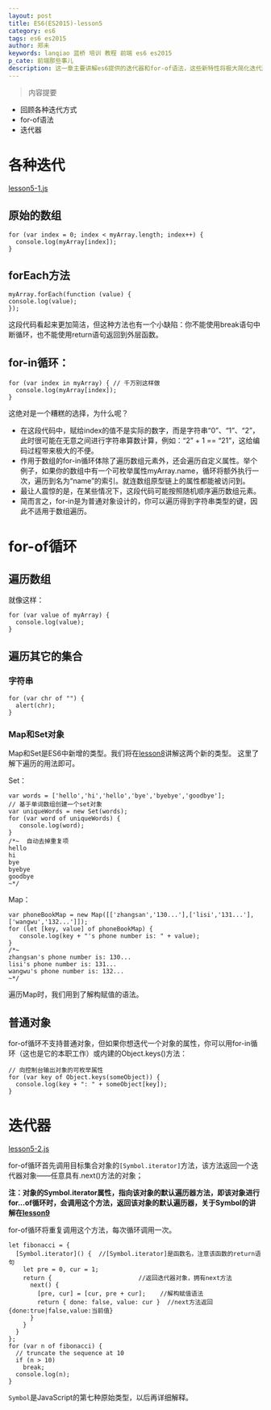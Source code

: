 ```yaml
---
layout: post
title: ES6(ES2015)-lesson5
category: es6
tags: es6 es2015
author: 郑未
keywords: lanqiao 蓝桥 培训 教程 前端 es6 es2015
p_cate: 前端那些事儿
description: 这一章主要讲解es6提供的迭代器和for-of语法，这些新特性将极大简化迭代那些事儿
---
```

>内容提要

- 回顾各种迭代方式
- for-of语法
- 迭代器

# 各种迭代

[lesson5-1.js](https://coding.net/u/lanqiao/p/frontAdvance/git/blob/master/es6/lesson5-1.js)

## 原始的数组

    for (var index = 0; index < myArray.length; index++) {
      console.log(myArray[index]);
    }

## forEach方法

    myArray.forEach(function (value) {
    console.log(value);
    });

这段代码看起来更加简洁，但这种方法也有一个小缺陷：你不能使用break语句中断循环，也不能使用return语句返回到外层函数。

## for-in循环：

    for (var index in myArray) { // 千万别这样做
      console.log(myArray[index]);
    }

这绝对是一个糟糕的选择，为什么呢？

- 在这段代码中，赋给index的值不是实际的数字，而是字符串“0”、“1”、“2”，此时很可能在无意之间进行字符串算数计算，例如：“2” + 1 == “21”，这给编码过程带来极大的不便。
- 作用于数组的for-in循环体除了遍历数组元素外，还会遍历自定义属性。举个例子，如果你的数组中有一个可枚举属性myArray.name，循环将额外执行一次，遍历到名为“name”的索引。就连数组原型链上的属性都能被访问到。
- 最让人震惊的是，在某些情况下，这段代码可能按照随机顺序遍历数组元素。
- 简而言之，for-in是为普通对象设计的，你可以遍历得到字符串类型的键，因此不适用于数组遍历。

# for-of循环

## 遍历数组

就像这样：


    for (var value of myArray) {
      console.log(value);
    }

## 遍历其它的集合

### 字符串

    for (var chr of "") {
      alert(chr);
    }

### Map和Set对象

Map和Set是ES6中新增的类型。我们将在[lesson8](/es6/es6-lesson8)讲解这两个新的类型。
这里了解下遍历的用法即可。

Set：

    var words = ['hello','hi','hello','bye','byebye','goodbye'];
    // 基于单词数组创建一个set对象
    var uniqueWords = new Set(words);
    for (var word of uniqueWords) {
       console.log(word);
    }
    /*~  自动去掉重复项 
    hello
    hi
    bye
    byebye
    goodbye
    ~*/

Map：

    var phoneBookMap = new Map([['zhangsan','130...'],['lisi','131...'],['wangwu','132...']]);
    for (let [key, value] of phoneBookMap) {
       console.log(key + "'s phone number is: " + value);
    }
    /*~
    zhangsan's phone number is: 130...
    lisi's phone number is: 131...
    wangwu's phone number is: 132...
    ~*/

遍历Map时，我们用到了解构赋值的语法。

## 普通对象

for-of循环不支持普通对象，但如果你想迭代一个对象的属性，你可以用for-in循环（这也是它的本职工作）或内建的Object.keys()方法：

    // 向控制台输出对象的可枚举属性
    for (var key of Object.keys(someObject)) {
      console.log(key + ": " + someObject[key]);
    }

# 迭代器

[lesson5-2.js](https://coding.net/u/lanqiao/p/frontAdvance/git/blob/master/es6/lesson5-2.js)

for-of循环首先调用目标集合对象的`[Symbol.iterator]`方法，该方法返回一个迭代器对象——任意具有.next()方法的对象；

**注：对象的Symbol.iterator属性，指向该对象的默认遍历器方法，即该对象进行for...of循环时，会调用这个方法，返回该对象的默认遍历器，关于Symbol的讲解在[lesson9](/es6/es6-lesson9)**

for-of循环将重复调用这个方法，每次循环调用一次。    

    let fibonacci = {
      [Symbol.iterator]() {  //[Symbol.iterator]是函数名，注意该函数的return语句
        let pre = 0, cur = 1;
        return {                        //返回迭代器对象，拥有next方法
          next() {
            [pre, cur] = [cur, pre + cur];    //解构赋值语法
            return { done: false, value: cur }  //next方法返回{done:true|false,value:当前值}
          }
        }
      }
    };
    for (var n of fibonacci) {
      // truncate the sequence at 10
      if (n > 10)
        break;
      console.log(n);
    }

`Symbol`是JavaScript的第七种原始类型，以后再详细解释。    